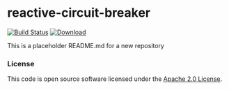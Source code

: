 
# reactive-circuit-breaker

[![Build Status](https://travis-ci.org/hmrc/reactive-circuit-breaker.svg?branch=master)](https://travis-ci.org/hmrc/reactive-circuit-breaker) [ ![Download](https://api.bintray.com/packages/hmrc/releases/reactive-circuit-breaker/images/download.svg) ](https://bintray.com/hmrc/releases/reactive-circuit-breaker/_latestVersion)

This is a placeholder README.md for a new repository

### License

This code is open source software licensed under the [Apache 2.0 License]("http://www.apache.org/licenses/LICENSE-2.0.html").
    